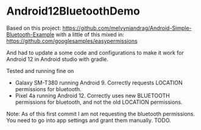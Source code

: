 # Android12BluetoothDemo

Based on this project: https://github.com/melvyniandrag/Android-Simple-Bluetooth-Example
with a little of this mixed in:
https://github.com/googlesamples/easypermissions

And had to update a some code and configurations to make it work for Android 12 in Android studio with gradle.

Tested and running fine on 
* Galaxy SM-T380 running Android 9. Correctly requests LOCATION permissions for bluetooth.
* Pixel 4a running Android 12. Correctly uses new BLUETOOTH permissions for bluetooth, and not the old LOCATION permissions.

Note: As of this first commit I am not requesting the bluetooth permissions. You need to go into app settings and grant them manually. TODO.

